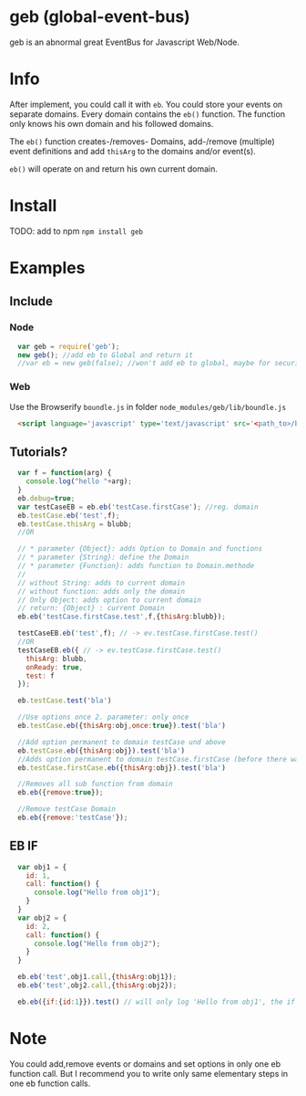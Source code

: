 # geb (global-event-bus)
geb is an abnormal great EventBus for Javascript Web/Node.

# Info
After implement, you could call it with `eb`.
You could store your events on separate domains. Every domain contains the `eb()` function.
The function only knows his own domain and his followed domains.

The `eb()` function creates-/removes- Domains, add-/remove (multiple) event definitions and add `thisArg` to the domains and/or event(s).

`eb()` will operate on and return his own current domain.

# Install
TODO: add to npm
`npm install geb`
# Examples
## Include
### Node
```javascript
  var geb = require('geb');
  new geb(); //add eb to Global and return it
  //var eb = new geb(false); //won't add eb to global, maybe for security reasons.
```
### Web
Use the Browserify `boundle.js` in folder `node_modules/geb/lib/boundle.js`
```html
  <script language='javascript' type='text/javascript' src='<path_to>/boundle.js'></script>
```

## Tutorials?
```javascript
  var f = function(arg) {
    console.log("hello "+arg);
  }
  eb.debug=true;
  var testCaseEB = eb.eb('testCase.firstCase'); //reg. domain
  eb.testCase.eb('test',f);
  eb.testCase.thisArg = blubb;
  //OR

  // * parameter {Object}: adds Option to Domain and functions
  // * parameter {String}: define the Domain
  // * parameter {Function}: adds function to Domain.methode
  //
  // without String: adds to current domain
  // without function: adds only the domain
  // Only Object: adds option to current domain
  // return: {Object} : current Domain
  eb.eb('testCase.firstCase.test',f,{thisArg:blubb});

  testCaseEB.eb('test',f); // -> ev.testCase.firstCase.test()
  //OR
  testCaseEB.eb({ // -> ev.testCase.firstCase.test()
    thisArg: blubb,
    onReady: true,
    test: f
  });

  eb.testCase.test('bla')

  //Use options once 2. parameter: only once
  eb.testCase.eb({thisArg:obj,once:true}).test('bla')

  //Add option permanent to domain testCase und above
  eb.testCase.eb({thisArg:obj}).test('bla')
  //Adds option permanent to domain testCase.firstCase (before there was prev addOption)
  eb.testCase.firstCase.eb({thisArg:obj}).test('bla')

  //Removes all sub function from domain
  eb.eb({remove:true});

  //Remove testCase Domain
  eb.eb({remove:'testCase'});
```

## EB IF
```javascript
  var obj1 = {
    id: 1,
    call: function() {
      console.log("Hello from obj1");
    }
  }
  var obj2 = {
    id: 2,
    call: function() {
      console.log("Hello from obj2");
    }
  }

  eb.eb('test',obj1.call,{thisArg:obj1});
  eb.eb('test',obj2.call,{thisArg:obj2});

  eb.eb({if:{id:1}}).test() // will only log 'Hello from obj1', the if object checks the thisArg object
```

# Note
You could add,remove events or domains and set options in only one eb function call. But I recommend you to write only same elementary steps in one eb function calls.
